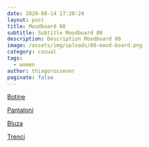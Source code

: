 ```yaml
---
date: 2020-08-14 17:20:24
layout: post
title: Moodboard 80
subtitle: Subtitle Moodboard 80
description: Description Moodboard 80
image: /assets/img/uploads/80-mood-board.png
category: casual
tags:
  - women
author: thiagorossener
paginate: false
---
```

[Botine](http://bit.do/fHvyL)

[Pantaloni](http://bit.do/fHvyQ)

[Bluza](http://bit.do/fHvyT)

[Trenci](http://bit.do/fHvy2)